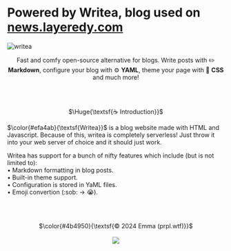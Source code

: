 # Powered by Writea, blog used on [news.layeredy.com](https://news.layeredy.com)

![writea](https://github.com/prplwtf/writea/assets/103201875/8bd298e3-036f-40d5-8183-46b651299761)
<p align="center">
  Fast and comfy open-source alternative for blogs.
  Write posts with ✏️ <b>Markdown</b>,
  configure your blog with ⚙️ <b>YAML</b>,
  theme your page with 🎨 <b>CSS</b>
  and much more!
</p>

<br/><br/>

<p align="center">
  $\Huge{\textsf{☕ Introduction}}$
</p>

$\color{#efa4ab}{\textsf{Writea}}$ is a blog website made with HTML and Javascript.
Because of this, writea is completely serverless!
Just throw it into your web server of choice and it should just work.

Writea has support for a bunch of nifty features which include (but is not limited to):\
• Markdown formatting in blog posts.\
• Built-in theme support.\
• Configuration is stored in YaML files.\
• Emoji convertion (\:sob: -> 😭).

<br/><br/>
<p align="center">
  $\color{#4b4950}{\textsf{© 2024 Emma (prpl.wtf)}}$
  <br/><br/><img src="https://github.com/user-attachments/assets/e6ff62c3-6d99-4e43-850d-62150706e5dd"/>
</p>
